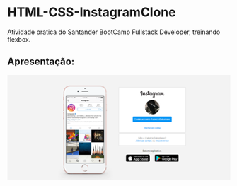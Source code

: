 # HTML-CSS-InstagramClone
Atividade pratica do Santander BootCamp Fullstack Developer, treinando flexbox.



## Apresentação:

![alt text](images/apresentacao.png)
